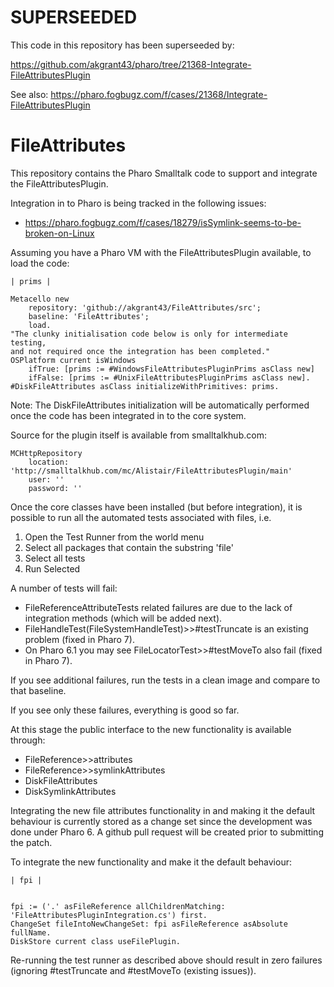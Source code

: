 # SUPERSEEDED

This code in this repository has been superseeded by:

https://github.com/akgrant43/pharo/tree/21368-Integrate-FileAttributesPlugin

See also: https://pharo.fogbugz.com/f/cases/21368/Integrate-FileAttributesPlugin





# FileAttributes

This repository contains the Pharo Smalltalk code to support and integrate the FileAttributesPlugin.

Integration in to Pharo is being tracked in the following issues:

- https://pharo.fogbugz.com/f/cases/18279/isSymlink-seems-to-be-broken-on-Linux

Assuming you have a Pharo VM with the FileAttributesPlugin available, to load the code:

```smalltalk
| prims |

Metacello new
	repository: 'github://akgrant43/FileAttributes/src';
	baseline: 'FileAttributes';
	load.
"The clunky initialisation code below is only for intermediate testing, 
and not required once the integration has been completed."
OSPlatform current isWindows 
	ifTrue: [prims := #WindowsFileAttributesPluginPrims asClass new]
	ifFalse: [prims := #UnixFileAttributesPluginPrims asClass new].
#DiskFileAttributes asClass initializeWithPrimitives: prims.
```

Note: The DiskFileAttributes initialization will be automatically performed once the code has been integrated in to the core system.

Source for the plugin itself is available from smalltalkhub.com:

```smalltalk
MCHttpRepository
	location: 'http://smalltalkhub.com/mc/Alistair/FileAttributesPlugin/main'
	user: ''
	password: ''
```

Once the core classes have been installed (but before integration), it is possible to run all the automated tests associated with files, i.e.

1. Open the Test Runner from the world menu
1. Select all packages that contain the substring 'file'
1. Select all tests
1. Run Selected 

A number of tests will fail:

- FileReferenceAttributeTests related failures are due to the lack of integration methods (which will be added next).
- FileHandleTest(FileSystemHandleTest)>>#testTruncate is an existing problem (fixed in Pharo 7).
- On Pharo 6.1 you may see FileLocatorTest>>#testMoveTo also fail (fixed in Pharo 7).

If you see additional failures, run the tests in a clean image and compare to that baseline.

If you see only these failures, everything is good so far.

At this stage the public interface to the new functionality is available through:

- FileReference>>attributes
- FileReference>>symlinkAttributes
- DiskFileAttributes
- DiskSymlinkAttributes


Integrating the new file attributes functionality in and making it the default behaviour is currently stored as a change set since the development was done under Pharo 6.  A github pull request will be created prior to submitting the patch.

To integrate the new functionality and make it the default behaviour:


```smalltalk
| fpi |


fpi := ('.' asFileReference allChildrenMatching: 'FileAttributesPluginIntegration.cs') first.
ChangeSet fileIntoNewChangeSet: fpi asFileReference asAbsolute fullName.
DiskStore current class useFilePlugin.
```

Re-running the test runner as described above should result in zero failures (ignoring #testTruncate and #testMoveTo (existing issues)).

